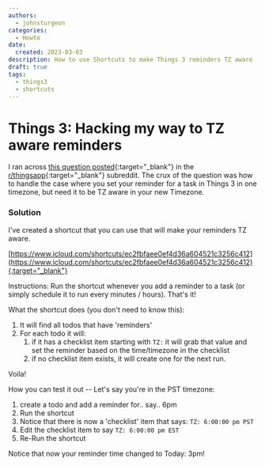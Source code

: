 ```yaml
---
authors:
  - johnsturgeon
categories:
  - Howto
date:
  created: 2023-03-03
description: How to use Shortcuts to make Things 3 reminders TZ aware
draft: true
tags:
  - things3
  - shortcuts
---
```


# Things 3: Hacking my way to TZ aware reminders
I ran across [this question posted](https://www.reddit.com/r/thingsapp/comments/11gbrhb/i_cant_believe_this_app_doesnt_handle_timezones/){:target="_blank"} in the [r/thingsapp](https://www.reddit.com/r/thingsapp/){:target="_blank"} subreddit.  The crux of the question was how to handle the case where you set your reminder for a task in Things 3 in one timezone, but need it to be TZ aware in your new Timezone.

<!-- more -->
### Solution

I've created a shortcut that you can use that will make your reminders TZ aware.

[https://www.icloud.com/shortcuts/ec2fbfaee0ef4d36a604521c3256c412](https://www.icloud.com/shortcuts/ec2fbfaee0ef4d36a604521c3256c412){:target="_blank"}

Instructions: Run the shortcut whenever you add a reminder to a task (or simply schedule it to run every <n> minutes / hours).  That's it!

What the shortcut does (you don't need to know this):

1. It will find all todos that have 'reminders'
2. For each todo it will:
   1. if it has a checklist item starting with `TZ:` it will grab that value and set the reminder based on the time/timezone in the checklist
   2. if no checklist item exists, it will create one for the next run.


Voila!

How you can test it out -- Let's say you're in the PST timezone:

1. create a todo and add a reminder for.. say.. 6pm
2. Run the shortcut
3. Notice that there is now a 'checklist' item that says: `TZ: 6:00:00 pm PST`
4. Edit the checklist item to say `TZ: 6:00:00 pm EST`
5. Re-Run the shortcut

Notice that now your reminder time changed to Today: 3pm!